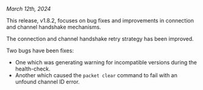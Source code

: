 *March 12th, 2024*

This release, v1.8.2, focuses on bug fixes and improvements in connection
and channel handshake mechanisms.

The connection and channel handshake retry strategy has been improved.

Two bugs have been fixes:
* One which was generating warning for incompatible versions during the health-check.
* Another which caused the `packet clear` command to fail with an unfound channel ID error.
